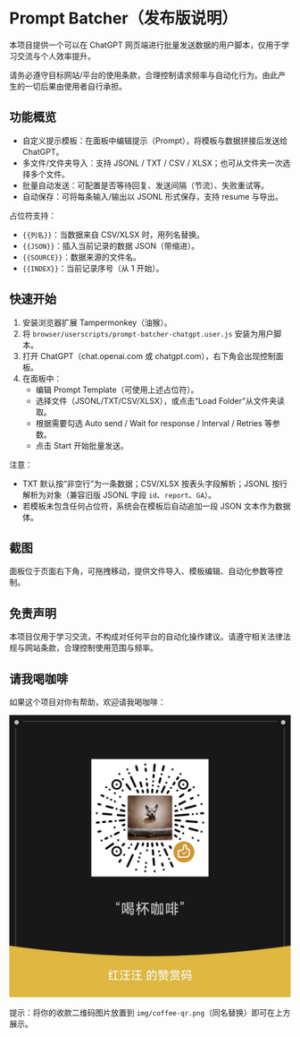 # Prompt Batcher（发布版说明）

本项目提供一个可以在 ChatGPT 网页端进行批量发送数据的用户脚本，仅用于学习交流与个人效率提升。

请务必遵守目标网站/平台的使用条款，合理控制请求频率与自动化行为。由此产生的一切后果由使用者自行承担。

## 功能概览

- 自定义提示模板：在面板中编辑提示（Prompt），将模板与数据拼接后发送给 ChatGPT。
- 多文件/文件夹导入：支持 JSONL / TXT / CSV / XLSX；也可从文件夹一次选择多个文件。
- 批量自动发送：可配置是否等待回复、发送间隔（节流）、失败重试等。
- 自动保存：可将每条输入/输出以 JSONL 形式保存，支持 resume 与导出。

占位符支持：

- `{{列名}}`：当数据来自 CSV/XLSX 时，用列名替换。
- `{{JSON}}`：插入当前记录的数据 JSON（带缩进）。
- `{{SOURCE}}`：数据来源的文件名。
- `{{INDEX}}`：当前记录序号（从 1 开始）。

## 快速开始

1) 安装浏览器扩展 Tampermonkey（油猴）。
2) 将 `browser/userscripts/prompt-batcher-chatgpt.user.js` 安装为用户脚本。
3) 打开 ChatGPT（chat.openai.com 或 chatgpt.com），右下角会出现控制面板。
4) 在面板中：
   - 编辑 Prompt Template（可使用上述占位符）。
   - 选择文件（JSONL/TXT/CSV/XLSX），或点击“Load Folder”从文件夹读取。
   - 根据需要勾选 Auto send / Wait for response / Interval / Retries 等参数。
   - 点击 Start 开始批量发送。

注意：

- TXT 默认按“非空行”为一条数据；CSV/XLSX 按表头字段解析；JSONL 按行解析为对象（兼容旧版 JSONL 字段 `id`、`report`、`GA`）。
- 若模板未包含任何占位符，系统会在模板后自动追加一段 JSON 文本作为数据体。

## 截图

面板位于页面右下角，可拖拽移动，提供文件导入、模板编辑、自动化参数等控制。

## 免责声明

本项目仅用于学习交流，不构成对任何平台的自动化操作建议。请遵守相关法律法规与网站条款，合理控制使用范围与频率。

## 请我喝咖啡

如果这个项目对你有帮助，欢迎请我喝咖啡：

![请我喝咖啡](coffee-qr.png)

提示：将你的收款二维码图片放置到 `img/coffee-qr.png`（同名替换）即可在上方展示。

